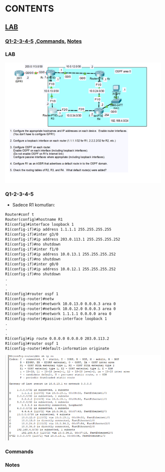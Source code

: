 # CONTENTS

## [LAB](#lab)
### [Q1-2-3-4-5](#q1-2-3-4-5) ,[Commands](#commands), [Notes](#notes)

### <a name="lab"></a>LAB

<img src="../00-files/PacketTracer_vmcXl7OnKm.png" alt="Resim" width="800">

### <a name="q1-2-3-4-5"></a>Q1-2-3-4-5
- Sadece R1 komutları:
```
Router#conf t
Router(config)#hostname R1
R1(config)#interface loopback 1
R1(config-if)#ip address 1.1.1.1 255.255.255.255
R1(config-if)#inter g3/0
R1(config-if)#ip address 203.0.113.1 255.255.255.252
R1(config-if)#no shutdown 
R1(config-if)#inter f1/0
R1(config-if)#ip address 10.0.13.1 255.255.255.252
R1(config-if)#no shutdown 
R1(config-if)#inter g0/0
R1(config-if)#ip address 10.0.12.1 255.255.255.252
R1(config-if)#no shutdown 
.
.
.
R1(config)#router ospf 1
R1(config-router)#netw
R1(config-router)#network 10.0.13.0 0.0.0.3 area 0
R1(config-router)#network 10.0.12.0 0.0.0.3 area 0
R1(config-router)#network 1.1.1.1 0.0.0.0 area 0
R1(config-router)#passive-interface loopback 1
.
.
.
R1(config)#ip route 0.0.0.0 0.0.0.0 203.0.113.2 
R1(config)#router ospf 1
R1(config-router)#default-information originate 
```

<img src="../00-files/PacketTracer_4t1LOBRQr0.png" alt="Resim" width="800">

### <a name="commands"></a>Commands

### <a name="notes"></a>Notes


